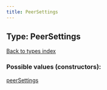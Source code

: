 ```yaml
---
title: PeerSettings
---
```

## Type: PeerSettings  
[Back to types index](index.md)



### Possible values (constructors):

[peerSettings](../constructors/peerSettings.md)  

